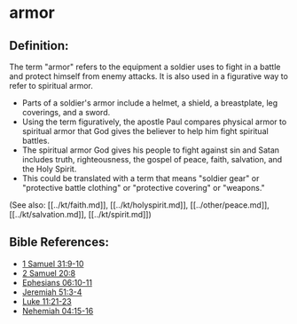 # armor #

## Definition: ##

The term "armor" refers to the equipment a soldier uses to fight in a battle and protect himself from enemy attacks. It is also used in a figurative way to refer to spiritual armor.

* Parts of a soldier's armor include a helmet, a shield, a breastplate, leg coverings, and a sword.
* Using the term figuratively, the apostle Paul compares physical armor to spiritual armor that God gives the believer to help him fight spiritual battles.
* The spiritual armor God gives his people to fight against sin and Satan includes truth, righteousness, the gospel of peace, faith, salvation, and the Holy Spirit.
* This could be translated with a term that means "soldier gear" or "protective battle clothing" or "protective covering" or "weapons."

(See also: [[../kt/faith.md]], [[../kt/holyspirit.md]], [[../other/peace.md]], [[../kt/salvation.md]], [[../kt/spirit.md]])

## Bible References: ##

* [1 Samuel 31:9-10](en/tn/1sa/help/31/09)
* [2 Samuel 20:8](en/tn/2sa/help/20/08)
* [Ephesians 06:10-11](en/tn/eph/help/06/10)
* [Jeremiah 51:3-4](en/tn/jer/help/51/03)
* [Luke 11:21-23](en/tn/luk/help/11/21)
* [Nehemiah 04:15-16](en/tn/neh/help/04/15)